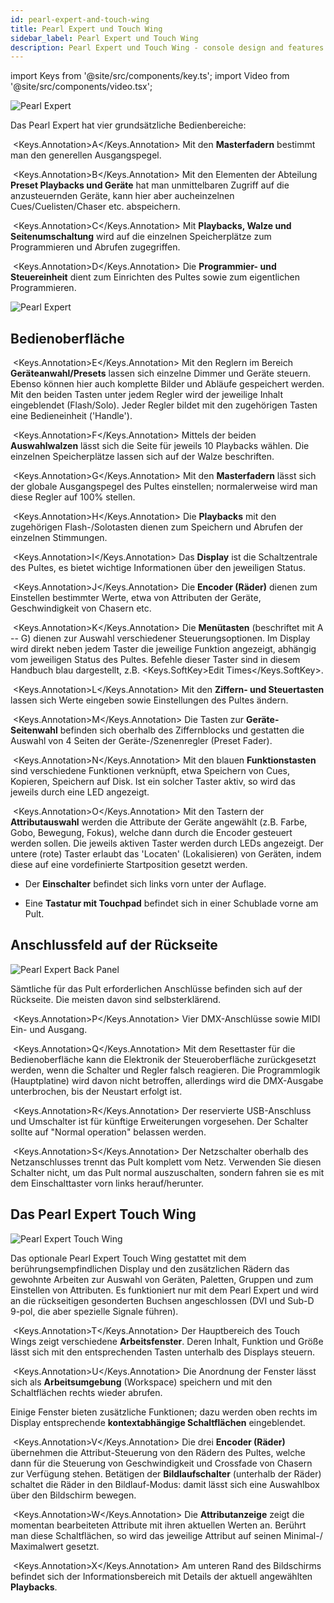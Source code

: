 ```yaml
---
id: pearl-expert-and-touch-wing
title: Pearl Expert und Touch Wing
sidebar_label: Pearl Expert und Touch Wing
description: Pearl Expert und Touch Wing - console design and features
---
```


import Keys from '@site/src/components/key.ts';
import Video from '@site/src/components/video.tsx';

![Pearl Expert](/docs/images/Pearl-Expert.png)

Das Pearl Expert hat vier grundsätzliche Bedienbereiche:

&nbsp;<Keys.Annotation>A</Keys.Annotation> Mit den **Masterfadern** bestimmt 
man den generellen Ausgangspegel.

&nbsp;<Keys.Annotation>B</Keys.Annotation> Mit den Elementen der Abteilung 
**Preset Playbacks und Geräte** hat man unmittelbaren Zugriff auf die 
anzusteuernden Geräte, kann hier aber aucheinzelnen Cues/Cuelisten/Chaser 
etc. abspeichern.

&nbsp;<Keys.Annotation>C</Keys.Annotation> Mit **Playbacks, Walze und 
Seitenumschaltung** wird auf die einzelnen Speicherplätze zum Programmieren 
und Abrufen zugegriffen.

&nbsp;<Keys.Annotation>D</Keys.Annotation> Die **Programmier- und Steuereinheit** 
dient zum Einrichten des Pultes sowie zum eigentlichen Programmieren.

![Pearl Expert](/docs/images/Pearl-Expert-2.png)

## Bedienoberfläche

&nbsp;<Keys.Annotation>E</Keys.Annotation> Mit den Reglern im Bereich 
**Geräteanwahl/Presets** lassen sich einzelne
Dimmer und Geräte steuern. Ebenso können hier auch komplette Bilder und
Abläufe gespeichert werden. Mit den beiden Tasten unter jedem Regler
wird der jeweilige Inhalt eingeblendet (Flash/Solo). Jeder Regler bildet
mit den zugehörigen Tasten eine Bedieneinheit ('Handle').

&nbsp;<Keys.Annotation>F</Keys.Annotation> Mittels der beiden **Auswahlwalzen** 
lässt sich die Seite für jeweils 10 Playbacks wählen. Die einzelnen 
Speicherplätze lassen sich auf der Walze beschriften.

&nbsp;<Keys.Annotation>G</Keys.Annotation> Mit den **Masterfadern** 
lässt sich der globale Ausgangspegel des Pultes
einstellen; normalerweise wird man diese Regler auf 100% stellen.

&nbsp;<Keys.Annotation>H</Keys.Annotation> Die **Playbacks** mit den zugehörigen 
Flash-/Solotasten dienen zum Speichern und Abrufen der einzelnen Stimmungen.

&nbsp;<Keys.Annotation>I</Keys.Annotation> Das **Display** ist die 
Schaltzentrale des Pultes, es bietet wichtige Informationen über den 
jeweiligen Status.

&nbsp;<Keys.Annotation>J</Keys.Annotation> Die **Encoder (Räder)** dienen 
zum Einstellen bestimmter Werte, etwa von Attributen der Geräte, 
Geschwindigkeit von Chasern etc.

&nbsp;<Keys.Annotation>K</Keys.Annotation> Die **Menütasten** (beschriftet 
mit A -- G) dienen zur Auswahl verschiedener Steuerungsoptionen. Im Display 
wird direkt neben jedem Taster die jeweilige Funktion angezeigt, abhängig 
vom jeweiligen Status des Pultes. Befehle dieser Taster sind in diesem 
Handbuch blau dargestellt, z.B. <Keys.SoftKey>Edit Times</Keys.SoftKey>.

&nbsp;<Keys.Annotation>L</Keys.Annotation> Mit den **Ziffern- und 
Steuertasten** lassen sich Werte eingeben sowie Einstellungen des Pultes ändern.

&nbsp;<Keys.Annotation>M</Keys.Annotation> Die Tasten zur **Geräte-Seitenwahl** 
befinden sich oberhalb des Ziffernblocks und gestatten die Auswahl von 
4 Seiten der Geräte-/Szenenregler (Preset Fader).

&nbsp;<Keys.Annotation>N</Keys.Annotation> Mit den blauen **Funktionstasten** 
sind verschiedene Funktionen verknüpft, etwa Speichern von Cues, Kopieren, 
Speichern auf Disk. Ist ein solcher Taster aktiv, so wird das jeweils 
durch eine LED angezeigt.

&nbsp;<Keys.Annotation>O</Keys.Annotation> Mit den Tastern der 
**Attributauswahl** werden die Attribute der Geräte
angewählt (z.B. Farbe, Gobo, Bewegung, Fokus), welche dann durch die
Encoder gesteuert werden sollen. Die jeweils aktiven Taster werden durch
LEDs angezeigt. Der untere (rote) Taster erlaubt das 'Locaten'
(Lokalisieren) von Geräten, indem diese auf eine vordefinierte
Startposition gesetzt werden.

- Der **Einschalter** befindet sich links vorn unter der Auflage.

- Eine **Tastatur mit Touchpad** befindet sich in einer Schublade vorne am
Pult.

## Anschlussfeld auf der Rückseite

![Pearl Expert Back Panel](/docs/images/Pearl-Expert-Back-Panel.png)

Sämtliche für das Pult erforderlichen Anschlüsse befinden sich auf der
Rückseite. Die meisten davon sind selbsterklärend.

&nbsp;<Keys.Annotation>P</Keys.Annotation> Vier DMX-Anschlüsse sowie 
MIDI Ein- und Ausgang.

&nbsp;<Keys.Annotation>Q</Keys.Annotation> Mit dem Resettaster für die 
Bedienoberfläche kann die Elektronik der Steueroberfläche zurückgesetzt 
werden, wenn die Schalter und Regler falsch reagieren. Die Programmlogik 
(Hauptplatine) wird davon nicht betroffen, allerdings wird die DMX-Ausgabe
unterbrochen, bis der Neustart erfolgt ist.

&nbsp;<Keys.Annotation>R</Keys.Annotation> Der reservierte USB-Anschluss 
und Umschalter ist für künftige Erweiterungen vorgesehen. Der Schalter 
sollte auf "Normal operation" belassen werden.

&nbsp;<Keys.Annotation>S</Keys.Annotation> Der Netzschalter oberhalb 
des Netzanschlusses trennt das Pult komplett vom Netz. Verwenden Sie 
diesen Schalter nicht, um das Pult normal auszuschalten, sondern fahren 
sie es mit dem Einschalttaster vorn links herauf/herunter.

## Das Pearl Expert Touch Wing

![Pearl Expert Touch Wing](/docs/images/Pearl-Expert-Touch-Wing.png)

Das optionale Pearl Expert Touch Wing gestattet mit dem
berührungsempfindlichen Display und den zusätzlichen Rädern das
gewohnte Arbeiten zur Auswahl von Geräten, Paletten, Gruppen und zum
Einstellen von Attributen. Es funktioniert nur mit dem Pearl Expert und
wird an die rückseitigen gesonderten Buchsen angeschlossen (DVI und
Sub-D 9-pol, die aber spezielle Signale führen).

&nbsp;<Keys.Annotation>T</Keys.Annotation> Der Hauptbereich des Touch Wings 
zeigt verschiedene **Arbeitsfenster**. Deren Inhalt, Funktion und Größe 
lässt sich mit den entsprechenden Tasten unterhalb des Displays steuern.

&nbsp;<Keys.Annotation>U</Keys.Annotation> Die Anordnung der Fenster lässt 
sich als **Arbeitsumgebung** (Workspace) speichern
und mit den Schaltflächen rechts wieder abrufen.

Einige Fenster bieten zusätzliche Funktionen; dazu werden oben rechts im
Display entsprechende **kontextabhängige Schaltflächen** eingeblendet.

&nbsp;<Keys.Annotation>V</Keys.Annotation> Die drei **Encoder (Räder)** 
übernehmen die Attribut-Steuerung von den Rädern des Pultes, welche dann 
für die Steuerung von Geschwindigkeit und Crossfade von Chasern zur 
Verfügung stehen. Betätigen der **Bildlaufschalter** (unterhalb der 
Räder) schaltet die Räder in den Bildlauf-Modus: damit lässt sich eine 
Auswahlbox über den Bildschirm bewegen.

&nbsp;<Keys.Annotation>W</Keys.Annotation> Die **Attributanzeige** zeigt 
die momentan bearbeiteten Attribute mit ihren aktuellen Werten an. Berührt 
man diese Schaltflächen, so wird das jeweilige Attribut auf seinen Minimal-/
Maximalwert gesetzt.

&nbsp;<Keys.Annotation>X</Keys.Annotation> Am unteren Rand des Bildschirms 
befindet sich der Informationsbereich mit Details der aktuell angewählten 
**Playbacks**.
